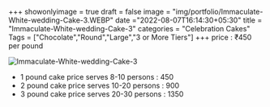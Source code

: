+++
showonlyimage = true
draft = false
image = "img/portfolio/Immaculate-White-wedding-Cake-3.WEBP"
date ="2022-08-07T16:14:30+05:30"
title = "Immaculate-White-wedding-Cake-3"
categories = "Celebration Cakes"
Tags = ["Chocolate","Round","Large","3 or More Tiers"]
+++
price : ₹450 per pound
<!--more-->
![Immaculate-White-wedding-Cake-3](/img/portfolio/Immaculate-White-wedding-Cake-3.WEBP)
* 1 pound cake price serves 8-10 persons : 450
* 2 pound cake price serves 10-20 persons : 900
* 3 pound cake price serves 20-30 persons : 1350
